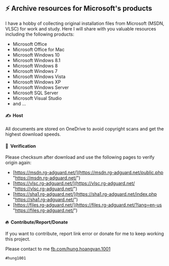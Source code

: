 ## ⚡️ Archive resources for Microsoft's products

I have a hobby of collecting original installation files from Microsoft (MSDN, VLSC) for work and study.
Here I will share with you valuable resources including the following products:

- Microsoft Office
- Microsoft Office for Mac
- Microsoft Windows 10
- Microsoft Windows 8.1
- Microsoft Windows 8
- Microsoft Windows 7
- Microsoft Windows Vista
- Microsoft Windows XP
- Microsoft Windows Server
- Microsoft SQL Server
- Microsoft Visual Studio
- and ...

#### ✍️&nbsp;&nbsp;Host

All documents are stored on OneDrive to avoid copyright scans and get the highest download speeds.

#### 🙏&nbsp;&nbsp;Verification

Please checksum after download and use the following pages to verify origin again:

- [https://msdn.rg-adguard.net/](https://msdn.rg-adguard.net/public.php "https://msdn.rg-adguard.net/")
- [https://vlsc.rg-adguard.net/](https://vlsc.rg-adguard.net/ "https://vlsc.rg-adguard.net/")
- [https://sha1.rg-adguard.net/](https://sha1.rg-adguard.net/index.php "https://sha1.rg-adguard.net/")
- [https://files.rg-adguard.net/](https://files.rg-adguard.net/?lang=en-us "https://files.rg-adguard.net/")

#### 🔥&nbsp;&nbsp;Contribute/Report/Donate

If you want to contribute, report link error or donate for me to keep working this project.

Please contact to me [fb.com/hung.hoangvan.1001 ](https://www.facebook.com/hung.hoangvan.1001  "fb.com/hung.hoangvan.1001 ")

`#hung1001`
